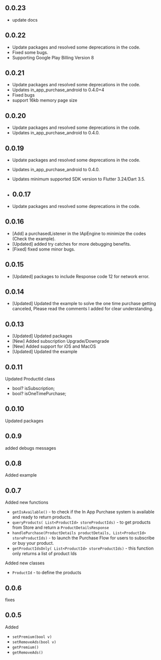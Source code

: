 ## 0.0.23
- update docs

## 0.0.22 
- Update packages and resolved some deprecations in the code.
- Fixed some bugs.
- Supporting Google Play Billing Version 8

## 0.0.21

- Update packages and resolved some deprecations in the code.
- Updates in_app_purchase_android to 0.4.0+4
- Fixed bugs
- support 16kb memory page size

## 0.0.20

- Update packages and resolved some deprecations in the code.
- Updates in_app_purchase_android to 0.4.0.

## 0.0.19

- Update packages and resolved some deprecations in the code.
- Updates in_app_purchase_android to 0.4.0.
- Updates minimum supported SDK version to Flutter 3.24/Dart 3.5.

- ## 0.0.17

- Update packages and resolved some deprecations in the code.

## 0.0.16

- [Add] a purchasedListener in the IApEngine to minimize the codes (Check the example).
- [Updated] added try catches for more debugging benefits.
- [Fixed] fixed some minor bugs.

## 0.0.15

- [Updated] packages to include Response code 12 for network error.

## 0.0.14
- [Updated] Updated the example to solve the one time purchase getting canceled, Please read the comments I added for clear understanding.


## 0.0.13
- [Updated] Updated packages
- [New] Added subscription Upgrade/Downgrade
- [New] Added support for iOS and MacOS
- [Updated] Updated the example

## 0.0.11
Updated ProductId class  
- bool? isSubscription;
- bool? isOneTimePurchase;

## 0.0.10
Updated packages

## 0.0.9
added debugs messages

## 0.0.8
Added example

## 0.0.7

Added new functions
- `getIsAvailable()` - to check if the In App Purchase system is available and ready to return products.
- `queryProducts( List<ProductId> storeProductIds)` - to get products from Store and return a `ProductDetailsResponse`
- `handlePurchase(ProductDetails productDetails, List<ProductId> storeProductIds)` - to launch the Purchase Flow for users to subscribe or buy your product.
- `getProductIdsOnly( List<ProductId> storeProductIds)` - this function only returns a list<String> of product Ids

Added new classes
- ``ProductId`` - to define the products

## 0.0.6
fixes

## 0.0.5

Added
- `setPremium(bool v)`
- `setRemoveAds(bool v)`
- `getPremium()`
- `getRemoveAds()`


